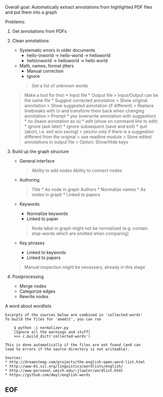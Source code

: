 
Overall goal: Automatically extract annotations from highlighted PDF files and put them into a graph

Problems:
1. Get annotations from PDFs

2. Clean annotations
    * Systematic errors in older documents
      * hello-\nworld -> hello-world -> helloworld
      * hello\nworld -> helloworld -> hello world
    * Math, names, format jitters
      * Manual correction
      * Ignore
      > Get a list of unknown words

    > Make a tool for this!
        * Input file
        * Output file
        > Input/Output can be the same file
        * Suggest corrected annotation
            > Show original annotation
            > Show suggested annotation (if different)
            > Replace linebreaks with \n and transform them back when changing annotation
            > Prompt
                * yes (overwrite annotation with suggestion)
                * no (leave annotation as is)
                * edit (show on command line to edit)
                * ignore (ask later)
                * ignore subsequent (save and exit)
                * quit (abort, i.e. exit w/o saving)
                > yes/no only if there is a suggestion different from the original
            > use readline module
            > Store edited annotations in output file
            > Option: Show/Hide keys

3. Build up the graph structure

    * General interface
        > Ability to add nodes
        > Ability to connect nodes

    * Authoring
        > Title
            * As node in graph
        > Authors
            * Normalize names
            * As nodes in graph
            * Linked to papers

    * Keywords
        * Normalize keywords
        * Linked to paper
        > Node label in graph might not be normalized (e.g. contain stop-words which are omitted when comparing)

    * Key phrases
        * Linked to keywords
        * Linked to papers

    > Manual inspection might be necessary, already in this stage

4. Postprocessing

    * Merge nodes
    * Categorize edges
    * Rewrite nodes





A word about wordlists

    Excerpts of the sources below are combined in 'collected-words'
    To build the files for 'anedit', you can run
    
        $ python -i normalizer.py
        [Ignore all the warnings and stuff]
        >>> c.build_dict('collected-words')

    This is done automatically if the files are not found (and can
    lead to errors if the source directory is not writeable).

    Sources:
    * http://dreamsteep.com/projects/the-english-open-word-list.html
    * http://www-01.sil.org/linguistics/wordlists/english/
    * http://www-personal.umich.edu/~jlawler/wordlist.html
    * https://github.com/dwyl/english-words


## EOF ##
